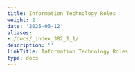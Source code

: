 ```yaml
---
title: Information Technology Roles
weight: 2
date: '2025-06-12'
aliases:
- /docs/_index_382_1_1/
description: ''
linkTitle: Information Technology Roles
type: docs
---
```


